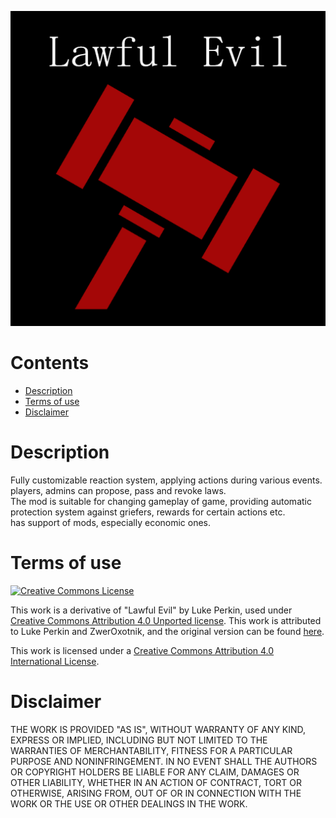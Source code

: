 
![thumbnail](https://github.com/ZwerOxotnik/lawful-evil/blob/0.17/thumbnail.png?raw=true)

# Contents

* [Description](#description)
* [Terms of use](#terms-of-use)
* [Disclaimer](#disclaimer)

# Description

Fully customizable reaction system, applying actions during various events.\
players, admins can propose, pass and revoke laws.\
The mod is suitable for changing gameplay of game, providing automatic protection system against griefers, rewards for certain actions etc.\
has support of mods, especially economic ones.

# <a name="terms-of-use"></a> Terms of use

[![Creative Commons License](https://licensebuttons.net/l/by/4.0/88x31.png)](https://creativecommons.org/licenses/by/4.0/)

This work is a derivative of "Lawful Evil" by Luke Perkin, used under [Creative Commons Attribution 4.0 Unported license](https://creativecommons.org/licenses/by/4.0/). This work is attributed to Luke Perkin and ZwerOxotnik, and the original version can be found [here](https://mods.factorio.com/mod/lawful-evil).

This work is licensed under a [Creative Commons Attribution 4.0 International License](/LICENSE).

# Disclaimer

THE WORK IS PROVIDED "AS IS", WITHOUT WARRANTY OF ANY KIND, EXPRESS OR
IMPLIED, INCLUDING BUT NOT LIMITED TO THE WARRANTIES OF MERCHANTABILITY,
FITNESS FOR A PARTICULAR PURPOSE AND NONINFRINGEMENT. IN NO EVENT SHALL THE
AUTHORS OR COPYRIGHT HOLDERS BE LIABLE FOR ANY CLAIM, DAMAGES OR OTHER
LIABILITY, WHETHER IN AN ACTION OF CONTRACT, TORT OR OTHERWISE, ARISING FROM,
OUT OF OR IN CONNECTION WITH THE WORK OR THE USE OR OTHER DEALINGS IN THE
WORK.
